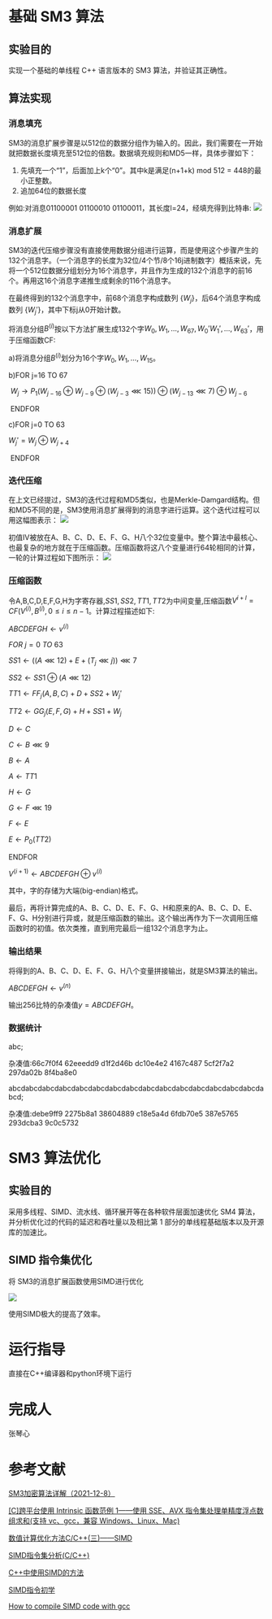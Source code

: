 # 基础 SM3 算法

## 实验目的

实现一个基础的单线程 C++ 语言版本的 SM3 算法，并验证其正确性。

## 算法实现

### 消息填充

SM3的消息扩展步骤是以512位的数据分组作为输入的。因此，我们需要在一开始就把数据长度填充至512位的倍数。数据填充规则和MD5一样，具体步骤如下：

1. 先填充一个“1”，后面加上k个“0”。其中k是满足(n+1+k) mod 512 = 448的最小正整数。
2. 追加64位的数据长度

例如:对消息01100001 01100010 01100011，其长度l=24，经填充得到比特串:
![](https://github.com/yuuu218/Innovation-pioneering/blob/main/image/simd2.png?raw=true)

### 消息扩展

SM3的迭代压缩步骤没有直接使用数据分组进行运算，而是使用这个步骤产生的132个消息字。（一个消息字的长度为32位/4个节/8个16j进制数字）概括来说，先将一个512位数据分组划分为16个消息字，并且作为生成的132个消息字的前16个。再用这16个消息字递推生成剩余的116个消息字。

在最终得到的132个消息字中，前68个消息字构成数列 $\{ W_{j} \}$，后64个消息字构成数列 $\{ W_{j}' \}$，其中下标j从0开始计数。

将消息分组$B^{(i)}$按以下方法扩展生成132个字$W_{0},W_{1},\ldots,W_{67},W_{0}'W_{1}',\ldots,W_{63}'$，用于压缩函数CF:

a)将消息分组$B^{(i)}$划分为16个字$W_{0}, W_{1},\ldots, W_{15}$。

b)FOR j=16 TO 67

​    $W_{j} \rightarrow P_{1}(W_{j-16}\oplus W_{j-9}\oplus(W_{j-3}\lll15))\oplus (W_{j-13}\lll7)\oplus W_{j-6}$

​     ENDFOR     

c)FOR j=0 TO 63

   $W_{j}' =W_{j}\oplus W_{j+4}$

​    ENDFOR

### 迭代压缩

在上文已经提过，SM3的迭代过程和MD5类似，也是Merkle-Damgard结构。但和MD5不同的是，SM3使用消息扩展得到的消息字进行运算。这个迭代过程可以用这幅图表示：
![](https://github.com/yuuu218/Innovation-pioneering/blob/main/image/simd3.png?raw=true)

初值IV被放在A、B、C、D、E、F、G、H八个32位变量中。整个算法中最核心、也最复杂的地方就在于压缩函数。压缩函数将这八个变量进行64轮相同的计算，一轮的计算过程如下图所示：
![](https://github.com/yuuu218/Innovation-pioneering/blob/main/image/simd4.png?raw=true)

### 压缩函数

令A,B,C,D,E,F,G,H为字寄存器,$SS1,SS2,TT1,TT2$为中间变量,压缩函数$V^{i+l} = CF(V^{(i)},B^{(i)},0 \leq i\leq n-1$​。计算过程描述如下:

$ABCDEFGH\leftarrow v^{(i)}$

$FOR\:j=0\:TO\:63$

$SS1\leftarrow((A\lll12)+E+(T_{j}\lll j))\lll7$

$SS2\leftarrow SS1\oplus (A \lll12)$

$TT1\leftarrow FF_{j}(A,B,C)+D+SS2+ W_{j}'$

$TT2\leftarrow GG_{j}(E,F,G)+H+SS1+W_{j}$

$D\leftarrow C$

$C\leftarrow B\lll 9$

$B\leftarrow A$

$A\leftarrow TT1$

$H\leftarrow G$

$G\leftarrow F\lll19$

$F\leftarrow E$

$E\leftarrow P_{0}(TT2)$

ENDFOR

$V^{(i+1)}\leftarrow ABCDEFGH\oplus v^{(i)}$

其中，字的存储为大端(big-endian)格式。

最后，再将计算完成的A、B、C、D、E、F、G、H和原来的A、B、C、D、E、F、G、H分别进行异或，就是压缩函数的输出。这个输出再作为下一次调用压缩函数时的初值。依次类推，直到用完最后一组132个消息字为止。

### 输出结果

将得到的A、B、C、D、E、F、G、H八个变量拼接输出，就是SM3算法的输出。

$ABCDEFGH\leftarrow v^{(n)}$

输出256比特的杂凑值$y = ABCDEFGH$。

### 数据统计

abc;

杂凑值:66c7f0f4 62eeedd9 d1f2d46b dc10e4e2 4167c487 5cf2f7a2 297da02b 8f4ba8e0

abcdabcdabcdabcdabcdabcdabcdabcdabcdabcdabcdabcdabcdabcdabcdabcd;

杂凑值:debe9ff9 2275b8a1 38604889 c18e5a4d 6fdb70e5 387e5765 293dcba3 9c0c5732

# SM3 算法优化

## 实验目的

采用多线程、SIMD、流水线、循环展开等在各种软件层面加速优化 SM4 算法，并分析优化过的代码的延迟和吞吐量以及相比第 1 部分的单线程基础版本以及开源库的加速比。

## SIMD 指令集优化

将 SM3的消息扩展函数使用SIMD进行优化

![](https://github.com/yuuu218/Innovation-pioneering/blob/main/image/simd1.png?raw=true)

使用SIMD极大的提高了效率。

# 运行指导

直接在C++编译器和python环境下运行

# 完成人

张琴心

# 参考文献

[SM3加密算法详解（2021-12-8）](https://blog.csdn.net/qq_40662424/article/details/121637732 )

[[C]跨平台使用 Intrinsic 函数范例 1——使用 SSE、AVX 指令集处理单精度浮点数组求和(支持 vc、gcc，兼容 Windows、Linux、Mac)](https://www.cnblogs.com/zyl910/archive/2012/10/22/simdsumfloat.html)

[数值计算优化方法C/C++(三)——SIMD](https://blog.csdn.net/artorias123/article/details/86524899?utm_source=app&app_version=5.3.0&code=app_1562916241&uLinkId=usr1mkqgl919blen)

[SIMD指令集分析(C/C++)](https://blog.csdn.net/AAAA202012/article/details/123983364?utm_source=app&app_version=4.15.0&code=app_1562916241&uLinkId=usr1mkqgl919blen)

[C++中使用SIMD的方法](https://blog.csdn.net/Mahfaeraak/article/details/88687252?utm_source=app&app_version=4.15.0&code=app_1562916241&uLinkId=usr1mkqgl919blen)

[SIMD指令初学](https://blog.csdn.net/woxiaohahaa/article/details/51014425?ops_request_misc=&request_id=&biz_id=102&utm_term=_mm_load_ps&utm_medium=distribute.pc_search_result.none-task-blog-2~all~sobaiduweb~default-1-51014425.142%5Ev9%5Econtrol,157%5Ev4%5Econtrol&spm=1018.2226.3001.4187)

[How to compile SIMD code with gcc](https://stackoverflow.com/questions/10366670/how-to-compile-simd-code-with-gcc)

